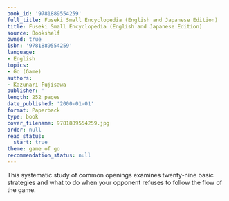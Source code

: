 ```yaml
---
book_id: '9781889554259'
full_title: Fuseki Small Encyclopedia (English and Japanese Edition)
title: Fuseki Small Encyclopedia (English and Japanese Edition)
source: Bookshelf
owned: true
isbn: '9781889554259'
language:
- English
topics:
- Go (Game)
authors:
- Kazunari Fujisawa
publisher: ''
length: 252 pages
date_published: '2000-01-01'
format: Paperback
type: book
cover_filename: 9781889554259.jpg
order: null
read_status:
  start: true
theme: game of go
recommendation_status: null
---
```

This systematic study of common openings examines twenty-nine basic strategies and what to do when your opponent refuses to follow the flow of the game.
